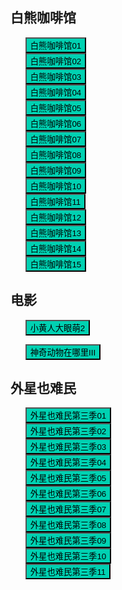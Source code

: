 

## 白熊咖啡馆

* <button class="btn btn-link" onclick="play('/tvshow/baixiong_001_r.m3u8')">白熊咖啡馆01</button>
* <button class="btn btn-link" onclick="play('/tvshow/baixiong_002_r.m3u8')">白熊咖啡馆02</button>
* <button class="btn btn-link" onclick="play('/tvshow/baixiong_003_r.m3u8')">白熊咖啡馆03</button>
* <button class="btn btn-link" onclick="play('/tvshow/baixiong_004_r.m3u8')">白熊咖啡馆04</button>
* <button class="btn btn-link" onclick="play('/tvshow/baixiong_005_r.m3u8')">白熊咖啡馆05</button>
* <button class="btn btn-link" onclick="play('/tvshow/baixiong_006_r.m3u8')">白熊咖啡馆06</button>
* <button class="btn btn-link" onclick="play('/tvshow/baixiong_007_r.m3u8')">白熊咖啡馆07</button>
* <button class="btn btn-link" onclick="play('/tvshow/baixiong_008_r.m3u8')">白熊咖啡馆08</button>
* <button class="btn btn-link" onclick="play('/tvshow/baixiong_009_r.m3u8')">白熊咖啡馆09</button>
* <button class="btn btn-link" onclick="play('/tvshow/baixiong_010_r.m3u8')">白熊咖啡馆10</button>
* <button class="btn btn-link" onclick="play('/tvshow/baixiong_011_r.m3u8')">白熊咖啡馆11</button>
* <button class="btn btn-link" onclick="play('/tvshow/baixiong_012_r.m3u8')">白熊咖啡馆12</button>
* <button class="btn btn-link" onclick="play('/tvshow/baixiong_013_r.m3u8')">白熊咖啡馆13</button>
* <button class="btn btn-link" onclick="play('/tvshow/baixiong_014_r.m3u8')">白熊咖啡馆14</button>
* <button class="btn btn-link" onclick="play('/tvshow/baixiong_015_r.m3u8')">白熊咖啡馆15</button>



## 电影

* <button class="btn btn-link" onclick="play('https://xlzycdn1.sy-precise.com:65/20220802/N4gsLyzX/2602kb/hls/index.m3u8')">小黄人大眼萌2</button>

* <button class="btn btn-link" onclick="play('https://hnzy3.hnzycdn.com:65/20220530/xct90XrH/index.m3u8')">神奇动物在哪里III</button>

## 外星也难民

* <button class="btn btn-link" onclick="play('https://xlzy5.xlzya.com:65/20220715/FHPDWuiY/2305kb/hls/index.m3u8')">外星也难民第三季01</button>
* <button class="btn btn-link" onclick="play('https://xlzy5.xlzya.com:65/20220715/xKhTPPpL/2340kb/hls/index.m3u8')">外星也难民第三季02</button>
* <button class="btn btn-link" onclick="play('https://xlzy5.xlzya.com:65/20220715/wLrFPQRX/2327kb/hls/index.m3u8')">外星也难民第三季03</button>
* <button class="btn btn-link" onclick="play('https://xlzy5.xlzya.com:65/20220721/B3AJ1tOZ/2367kb/hls/index.m3u8')">外星也难民第三季04</button>
* <button class="btn btn-link" onclick="play('https://xlzy5.xlzya.com:65/20220723/Zf3vpbtK/2360kb/hls/index.m3u8')">外星也难民第三季05</button>
* <button class="btn btn-link" onclick="play('https://xlzy5.xlzya.com:65/20220724/Vg3LDBCv/2369kb/hls/index.m3u8')">外星也难民第三季06</button>
* <button class="btn btn-link" onclick="play('https://xlzy5.xlzya.com:65/20220726/UcbtosRV/2331kb/hls/index.m3u8')">外星也难民第三季07</button>
* <button class="btn btn-link" onclick="play('https://xlzy5.xlzya.com:65/20220727/I28MsWJC/2345kb/hls/index.m3u8')">外星也难民第三季08</button>
* <button class="btn btn-link" onclick="play('https://xlzy5.xlzya.com:65/20220730/WrM9oRuI/2372kb/hls/index.m3u8')">外星也难民第三季09</button>
* <button class="btn btn-link" onclick="play('https://xlzy5.xlzya.com:65/20220730/acUuUARE/2362kb/hls/index.m3u8')">外星也难民第三季10</button>
* <button class="btn btn-link" onclick="play('https://xlzy5.xlzya.com:65/20220807/h2e03NTD/2335kb/hls/index.m3u8')">外星也难民第三季11</button>

<style>
  .btn-link {
    background: hsl(171, 100%, 41%);
  }

  .btn-link:hover {
    background: hsl(48, 100%, 67%);
  }

  ul {
    list-style-type: none;
  }

  section.page-header {
    display: none;    
	}
</style>

<script>
  document.title = "电影";

  function play(url) {
    window.location.href = "/tv/?url=" + url;
  }
</script>
